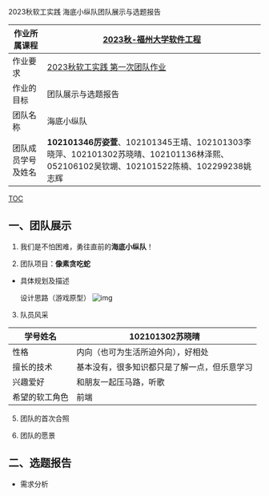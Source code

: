 2023秋软工实践 海底小纵队团队展示与选题报告

|作业所属课程|[2023秋-福州大学软件工程](https://bbs.csdn.net/forums/fzusdn-0831?typeId=4994744)|
|-- |-- |
|作业要求|[2023秋软工实践 第一次团队作业](https://bbs.csdn.net/topics/617415086)|
|作业的目标|团队展示与选题报告 |
|团队名称|海底小纵队|
|团队成员学号及姓名|**102101346厉姿萱**、102101345王靖、102101303李晓萍、102101302苏晓晴、102101136林泽熙、052106102吴钦堋、102101522陈楠、102299238姚志辉|

[TOC](目录)
## 一、团队展示
1. 我们是不怕困难，勇往直前的**海底小纵队**！

2.  团队项目：**像素贪吃蛇**
- 具体规划及描述

  设计思路（游戏原型）
![img](https://img-community.csdnimg.cn/images/9be1e6a02a0049c1a8c44acd713eb443.png "#left")




3. 队员风采

|学号姓名|102101302苏晓晴|
|-- |-- |
|性格|内向（也可为生活所迫外向），好相处|
|擅长的技术|基本没有，很多知识都只是了解一点，但乐意学习|
|兴趣爱好|和朋友一起压马路，听歌|
|希望的软工角色| 前端 |
5. 团队的首次合照

6. 团队的愿景

## 二、选题报告
- 需求分析

